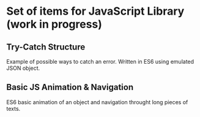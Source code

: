 # Set of items for JavaScript Library (work in progress)

## Try-Catch Structure

Example of possible ways to catch an error. Written in ES6 using emulated JSON object.

## Basic JS Animation & Navigation

ES6 basic animation of an object and navigation throught long pieces of texts.